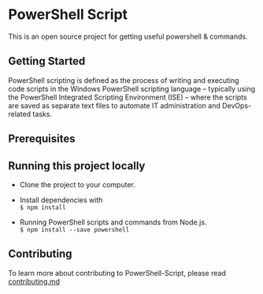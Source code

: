 # PowerShell Script
 
This is an open source project for getting useful powershell & commands.

## Getting Started

PowerShell scripting is defined as the process of writing and executing code scripts in the Windows PowerShell scripting language – typically using the PowerShell Integrated Scripting Environment (ISE) – where the scripts are saved as separate text files to automate IT administration and DevOps-related tasks.

## Prerequisites

## Running this project locally
- Clone the project to your computer.  
- Install dependencies with  
`$ npm install`

- Running PowerShell scripts and commands from Node.js.  
`$ npm install --save powershell`  


## Contributing

To learn more about contributing to PowerShell-Script, please read [contributing.md](https://github.com/PaystackHQ/nigerialogos/blob/master/contributing.md)
